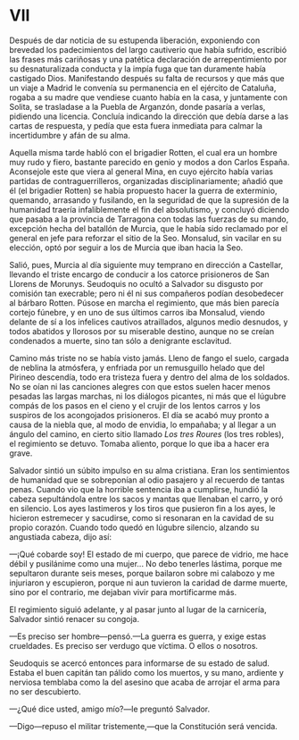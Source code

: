 # VII

Después de dar noticia de su estupenda liberación, exponiendo con brevedad los
padecimientos del largo cautiverio que había sufrido, escribió las frases más
cariñosas y una patética declaración de arrepentimiento por su desnaturalizada
conducta y la impía fuga que tan duramente había castigado Dios. Manifestando
después su falta de recursos y que más que un viaje a Madrid le convenía su
permanencia en el ejército de Cataluña, rogaba a su madre que vendiese cuanto
había en la casa, y juntamente con Solita, se trasladase a la Puebla de
Arganzón, donde pasaría a verlas, pidiendo una licencia. Concluía indicando la
dirección que debía darse a las cartas de respuesta, y pedía que esta fuera
inmediata para calmar la incertidumbre y afán de su alma.

Aquella misma tarde habló con el brigadier Rotten, el cual era un hombre muy
rudo y fiero, bastante parecido en genio y modos a don Carlos España.
Aconsejole este que viera al general Mina, en cuyo ejército había varias
partidas de contraguerrilleros, organizadas disciplinariamente; añadió que él
(el brigadier Rotten) se había propuesto hacer la guerra de exterminio,
quemando, arrasando y fusilando, en la seguridad de que la supresión de la
humanidad traería infaliblemente el fin del absolutismo, y concluyó diciendo
que pasaba a la provincia de Tarragona con todas las fuerzas de su mando,
excepción hecha del batallón de Murcia, que le había sido reclamado por el
general en jefe para reforzar el sitio de la Seo. Monsalud, sin vacilar en su
elección, optó por seguir a los de Murcia que iban hacia la Seo.

Salió, pues, Murcia al día siguiente muy temprano en dirección a Castellar,
llevando el triste encargo de conducir a los catorce prisioneros de San Llorens
de Morunys. Seudoquis no ocultó a Salvador su disgusto por comisión tan
execrable; pero ni él ni sus compañeros podían desobedecer al bárbaro Rotten.
Púsose en marcha el regimiento, que más bien parecía cortejo fúnebre, y en uno
de sus últimos carros iba Monsalud, viendo delante de sí a los infelices
cautivos atraillados, algunos medio desnudos, y todos abatidos y llorosos por
su miserable destino, aunque no se creían condenados a muerte, sino tan sólo
a denigrante esclavitud.

Camino más triste no se había visto jamás. Lleno de fango el suelo, cargada de
neblina la atmósfera, y enfriada por un remusguillo helado que del Pirineo
descendía, todo era tristeza fuera y dentro del alma de los soldados. No se
oían ni las canciones alegres con que estos suelen hacer menos pesadas las
largas marchas, ni los diálogos picantes, ni más que el lúgubre compás de los
pasos en el cieno y el crujir de los lentos carros y los suspiros de los
acongojados prisioneros. El día se acabó muy pronto a causa de la niebla que,
al modo de envidia, lo empañaba; y al llegar a un ángulo del camino, en cierto
sitio llamado *Los tres Roures* (los tres robles), el regimiento se detuvo.
Tomaba aliento, porque lo que iba a hacer era grave.

Salvador sintió un súbito impulso en su alma cristiana. Eran los sentimientos
de humanidad que se sobreponían al odio pasajero y al recuerdo de tantas penas.
Cuando vio que la horrible sentencia iba a cumplirse, hundió la cabeza
sepultándola entre los sacos y mantas que llenaban el carro, y oró en silencio.
Los ayes lastimeros y los tiros que pusieron fin a los ayes, le hicieron
estremecer y sacudirse, como si resonaran en la cavidad de su propio corazón.
Cuando todo quedó en lúgubre silencio, alzando su angustiada cabeza, dijo así:

—¡Qué cobarde soy! El estado de mi cuerpo, que parece de vidrio, me hace débil
y pusilánime como una mujer... No debo tenerles lástima, porque me sepultaron
durante seis meses, porque bailaron sobre mi calabozo y me injuriaron
y escupieron, porque ni aun tuvieron la caridad de darme muerte, sino por el
contrario, me dejaban vivir para mortificarme más.

El regimiento siguió adelante, y al pasar junto al lugar de la carnicería,
Salvador sintió renacer su congoja.

—Es preciso ser hombre—pensó.—La guerra es guerra, y exige estas crueldades.
Es preciso ser verdugo que víctima. O ellos o nosotros.

Seudoquis se acercó entonces para informarse de su estado de salud. Estaba el
buen capitán tan pálido como los muertos, y su mano, ardiente y nerviosa
temblaba como la del asesino que acaba de arrojar el arma para no ser
descubierto.

—¿Qué dice usted, amigo mío?—le preguntó Salvador.

—Digo—repuso el militar tristemente,—que la Constitución será vencida.
